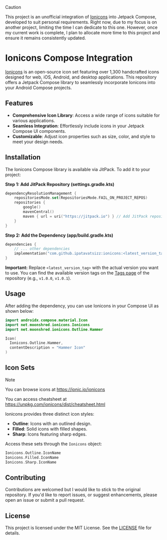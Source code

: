 > [!CAUTION]
> This project is an unofficial integration of [Ionicons](https://ionic.io/ionicons) into Jetpack
> Compose, developed to suit personal requirements. Right now, due to my focus is on another project, limiting the time I can dedicate to this one.
> However, once my current work is complete, I plan to allocate more time to this project and ensure it remains consistently updated.

# Ionicons Compose Integration

[Ionicons](https://ionic.io/ionicons) is an open-source icon set featuring over 1,300 handcrafted
icons designed for web, iOS, Android, and desktop applications. This repository offers a Jetpack
Compose library to seamlessly incorporate Ionicons into your Android Compose projects.

## Features

- **Comprehensive Icon Library**: Access a wide range of icons suitable for various applications.
- **Seamless Integration**: Effortlessly include icons in your Jetpack Compose UI components.
- **Customizable**: Adjust icon properties such as size, color, and style to meet your design needs.

## Installation

The Ionicons Compose library is available via JitPack. To add it to your project:

**Step 1: Add JitPack Repository (settings.gradle.kts)**

```kotlin
dependencyResolutionManagement {
    repositoriesMode.set(RepositoriesMode.FAIL_ON_PROJECT_REPOS)
    repositories {
        google()
        mavenCentral()
        maven { url = uri("https://jitpack.io") } // Add JitPack repository
    }
}
```

**Step 2: Add the Dependency (app/build.gradle.kts)**

```kotlin
dependencies {
    // ... other dependencies
    implementation("com.github.ipatavatsizz:ionicons:<latest_version_tag>")
}
```

**Important:** Replace `<latest_version_tag>` with the actual version you want to use. You can find the available version tags on the [Tags page](https://github.com/ipatavatsizz/ionicons/tags) of the repository (e.g., `v1.0.0`, `v1.0.1`).

## Usage

After adding the dependency, you can use Ionicons in your Compose UI as shown below:

```kotlin
import androidx.compose.material.Icon
import net.moonshred.ionicons.Ionicons
import net.moonshred.ionicons.Outline.Hammer

Icon(
  Ionicons.Outline.Hammer,
  contentDescription = "Hammer Icon"
)
```

## Icon Sets

> [!NOTE]
> You can browse icons at https://ionic.io/ionicons
>
> You can access cheatsheet at https://unpkg.com/ionicons/dist/cheatsheet.html

Ionicons provides three distinct icon styles:

- **Outline**: Icons with an outlined design.
- **Filled**: Solid icons with filled shapes.
- **Sharp**: Icons featuring sharp edges.

Access these sets through the `Ionicons` object:

```kotlin
Ionicons.Outline.IconName
Ionicons.Filled.IconName
Ionicons.Sharp.IconName
```

## Contributing

Contributions are welcomed but I would like to stick to the original repository.
If you'd like to report issues, or suggest enhancements, please open an issue or submit a pull request.

## License

This project is licensed under the MIT License. See
the [LICENSE](https://opensource.org/licenses/MIT) file for details.
